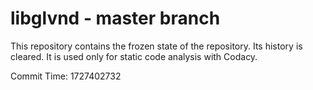 # libglvnd - master branch

This repository contains the frozen state of the repository.
Its history is cleared. It is used only for static code
analysis with Codacy.

Commit Time: 1727402732